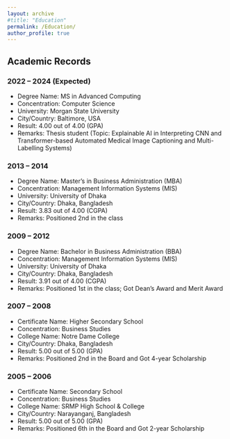 ```yaml
---
layout: archive
#title: "Education"
permalink: /Education/
author_profile: true
---
```


## Academic Records

### 2022 – 2024 (Expected)
- Degree Name: MS in Advanced Computing
- Concentration: Computer Science
- University: Morgan State University
- City/Country: Baltimore, USA
- Result: 4.00 out of 4.00 (GPA)
- Remarks: Thesis student (Topic: Explainable AI in Interpreting CNN and Transformer-based Automated Medical Image Captioning and Multi-Labelling Systems)

### 2013 – 2014
- Degree Name: Master’s in Business Administration (MBA)
- Concentration: Management Information Systems (MIS)
- University: University of Dhaka
- City/Country: Dhaka, Bangladesh
- Result: 3.83 out of 4.00 (CGPA)
- Remarks: Positioned 2nd in the class

### 2009 – 2012
- Degree Name: Bachelor in Business Administration (BBA)
- Concentration: Management Information Systems (MIS)
- University: University of Dhaka
- City/Country: Dhaka, Bangladesh
- Result: 3.91 out of 4.00 (CGPA)
- Remarks: Positioned 1st in the class; Got Dean’s Award and Merit Award

### 2007 – 2008
- Certificate Name: Higher Secondary School
- Concentration: Business Studies
- College Name: Notre Dame College
- City/Country: Dhaka, Bangladesh
- Result: 5.00 out of 5.00 (GPA)
- Remarks: Positioned 2nd in the Board and Got 4-year Scholarship

### 2005 – 2006
- Certificate Name: Secondary School
- Concentration: Business Studies
- College Name: SRMP High School & College
- City/Country: Narayanganj, Bangladesh
- Result: 5.00 out of 5.00 (GPA)
- Remarks: Positioned 6th in the Board and Got 2-year Scholarship
